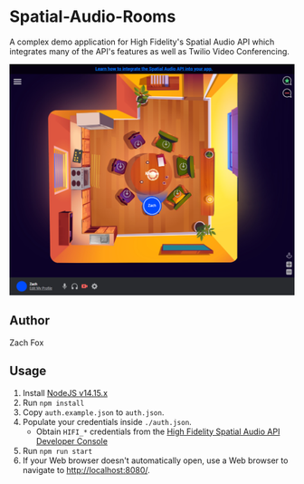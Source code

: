 # Spatial-Audio-Rooms
A complex demo application for High Fidelity's Spatial Audio API which integrates many of the API's features as well as Twilio Video Conferencing.

!["Spatial-Audio-Rooms" Example Screenshot](./screenshot.png)

## Author
Zach Fox

## Usage
1. Install [NodeJS v14.15.x](https://nodejs.org/en/)
2. Run `npm install`
3. Copy `auth.example.json` to `auth.json`.
4. Populate your credentials inside `./auth.json`.
    - Obtain `HIFI_*` credentials from the [High Fidelity Spatial Audio API Developer Console](https://account.highfidelity.com/dev/account)
5. Run `npm run start`
6. If your Web browser doesn't automatically open, use a Web browser to navigate to [http://localhost:8080/](http://localhost:8080/).
